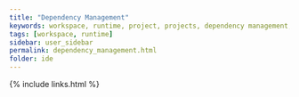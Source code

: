 ```yaml
---
title: "Dependency Management"
keywords: workspace, runtime, project, projects, dependency management, maven, gradle
tags: [workspace, runtime]
sidebar: user_sidebar
permalink: dependency_management.html
folder: ide
---
```


{% include links.html %}
